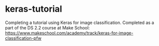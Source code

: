 # keras-tutorial
Completing a tutorial using Keras for image classification. Completed as a part of the DS 2.2 course at Make School: https://www.makeschool.com/academy/track/keras-for-image-classification-pfw
